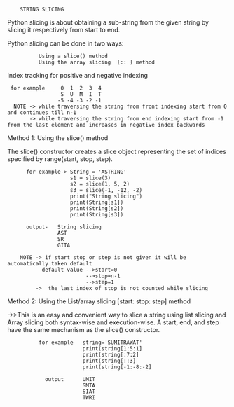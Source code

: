         STRING SLICING

Python slicing is about obtaining a sub-string from the given string by slicing it respectively from start to end. 

Python slicing can be done in two ways:
               
              Using a slice() method
              Using the array slicing  [:: ] method

Index tracking for positive and negative indexing

     for example     0  1  2  3  4
                     S  U  M  I  T
                    -5 -4 -3 -2 -1
      NOTE -> while traversing the string from front indexing start from 0 and continues till n-1
           -> while traversing the string from end indexing start from -1 from the last element and increases in negative index backwards

Method 1:      Using the slice() method

The slice() constructor creates a slice object representing the set of indices specified by range(start, stop, step).


          for example-> String = 'ASTRING'
                        s1 = slice(3)
                        s2 = slice(1, 5, 2)
                        s3 = slice(-1, -12, -2)
                        print("String slicing")
                        print(String[s1])
                        print(String[s2])
                        print(String[s3])

          output-   String slicing
                    AST
                    SR
                    GITA

        NOTE -> if start stop or step is not given it will be automatically taken default
               default value -->start=0
                             -->stop=n-1
                             -->step=1
             ->  the last index of stop is not counted while slicing

Method 2:      Using the List/array slicing  [start: stop: step]  method

->>This is an easy and convenient way to slice a string using list slicing and Array slicing both syntax-wise and execution-wise. 
    A start, end, and step have the same mechanism as the slice() constructor. 

              for example   string='SUMITRAWAT'
                            print(string[1:5:1]
                            print(string[:7:2]
                            print(string[::3]
                            print(string[-1:-8:-2]

                output      UMIT
                            SMTA
                            SIAT
                            TWRI

                             

       
